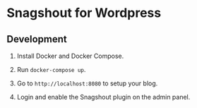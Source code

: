 # Snagshout for Wordpress

## Development

1. Install Docker and Docker Compose.

2. Run `docker-compose up`.

3. Go to `http://localhost:8080` to setup your blog.

4. Login and enable the Snagshout plugin on the admin panel.
